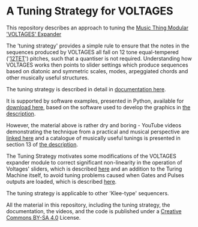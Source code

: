 # A Tuning Strategy for VOLTAGES
This repository describes an approach to tuning the [Music Thing Modular](https://www.musicthing.co.uk/) ['VOLTAGES' Expander](https://www.musicthing.co.uk/Turing-Voltages-Expander/)

The 'tuning strategy' provides a simple rule to ensure that the notes in the sequences produced by VOLTAGES all fall on 12 tone equal-tempered 
('[12TET](https://en.wikipedia.org/wiki/12_equal_temperament)') pitches, such that a quantiser is not required. Understanding how VOLTAGES works then points to slider settings which 
produce sequences based on diatonic and symmetric scales, modes, arpeggiated chords and other musically useful structures.

The tuning strategy is described in detail in [documentation here](https://github.com/m0xpd/TuningStrategyForVoltages/tree/main/Documentation).

It is supported by software examples, presented in Python, available for [download here](https://github.com/m0xpd/TuningStrategyForVoltages/tree/main/Code), 
based on the software used to develop the graphics in [the description](https://github.com/m0xpd/TuningStrategyForVoltages/blob/main/Documentation/Voltages%20Draft%201.pdf).

However, the material above is rather dry and boring - YouTube videos demonstrating the technique from 
a practical and musical perspective are [linked here](https://github.com/m0xpd/TuningStrategyForVoltages/tree/main/Videos) and a catalogue of musically useful tunings is 
presented in section 13 of [the description](https://github.com/m0xpd/TuningStrategyForVoltages/blob/main/Documentation/Voltages%20Draft%201.pdf).

The Tuning Strategy motivates some modifications of the VOLTAGES expander module to correct significant 
non-linearity in the operation of Voltages' sliders, which is described [here](https://github.com/m0xpd/TuningStrategyForVoltages/tree/main/SliderNonLinearity) and an addition to the 
Turing Machine itself, to avoid tuning problems caused when Gates and Pulses outputs are loaded, 
which is described [here](https://github.com/m0xpd/TuringMachineGatesBuffer/tree/main).

The tuning strategy is applicable to other 'Klee-type' sequencers.

All the material in this repository, including the tuning strategy, the documentation, the videos, and the code is published under a [Creative Commons BY-SA 4.0](https://github.com/m0xpd/TuningStrategyForVoltages/blob/main/LICENSE.txt) License.
